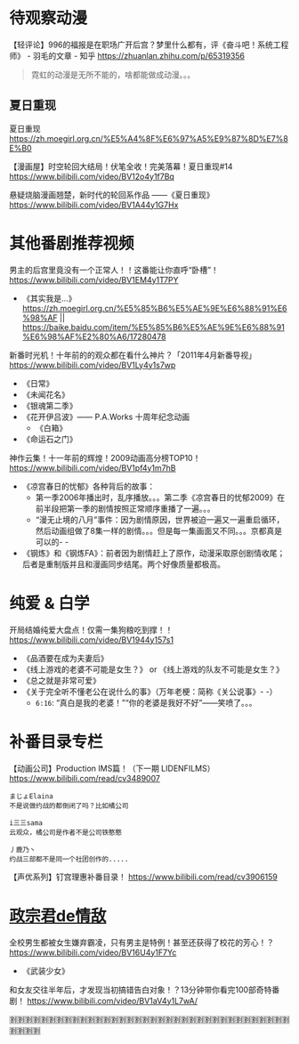 
# 待观察动漫

【轻评论】996的福报是在职场广开后宫？梦里什么都有，评《奋斗吧！系统工程师》 - 羽毛的文章 - 知乎 https://zhuanlan.zhihu.com/p/65319356
> 霓虹的动漫是无所不能的，啥都能做成动漫。。。

## 夏日重现

夏日重现 https://zh.moegirl.org.cn/%E5%A4%8F%E6%97%A5%E9%87%8D%E7%8E%B0

【漫画屋】时空轮回大结局！伏笔全收！完美落幕！夏日重现#14 https://www.bilibili.com/video/BV12o4y1f7Bq

悬疑烧脑漫画翘楚，新时代的轮回系作品 ——《夏日重现》 https://www.bilibili.com/video/BV1A44y1G7Hx

# 其他番剧推荐视频

男主的后宫里竟没有一个正常人！！这番能让你直呼“卧槽”！ https://www.bilibili.com/video/BV1EM4y1T7PY
- 《其实我是…》https://zh.moegirl.org.cn/%E5%85%B6%E5%AE%9E%E6%88%91%E6%98%AF || https://baike.baidu.com/item/%E5%85%B6%E5%AE%9E%E6%88%91%E6%98%AF%E2%80%A6/17280478

新番时光机！十年前的的观众都在看什么神片？「2011年4月新番导视」 https://www.bilibili.com/video/BV1Ly4y1s7wp
- 《日常》
- 《未闻花名》
- 《银魂第二季》
- 《花开伊吕波》—— P.A.Works 十周年纪念动画 
  * 《白箱》
- 《命运石之门》

神作云集！十一年前的辉煌！2009动画高分榜TOP10！ https://www.bilibili.com/video/BV1pf4y1m7hB
- 《凉宫春日的忧郁》各种背后的故事：
  * 第一季2006年播出时，乱序播放。。。第二季《凉宫春日的忧郁2009》在前半段把第一季的剧情按照正常顺序重播了一遍。。。
  * “漫无止境的八月”事件：因为剧情原因，世界被迫一遍又一遍重启循环，然后动画组做了8集一样的剧情。。。但是每一集画面又不同。。。京都真是可以的- -
- 《钢炼》和《钢炼FA》：前者因为剧情赶上了原作，动漫采取原创剧情收尾；后者是重制版并且和漫画同步结尾。两个好像质量都极高。

# 纯爱 & 白学

开局结婚纯爱大盘点！仅需一集狗粮吃到撑！！ https://www.bilibili.com/video/BV1944y157s1
- 《品酒要在成为夫妻后》
- 《线上游戏的老婆不可能是女生？》 or 《线上游戏的队友不可能是女生？》
- 《总之就是非常可爱》
- 《关于完全听不懂老公在说什么的事》（万年老梗：简称《关公说事》- -）
  * `6:16`: “真白是我的老婆！”“你的老婆是我好不好”——笑喷了。。。

# 补番目录专栏

【动画公司】Production IMS篇！（下一期 LIDENFILMS） https://www.bilibili.com/read/cv3489007
```
まじょElaina
不是说做约战的都倒闭了吗？比如橘公司

i三三sama
云观众，橘公司是作者不是公司铁憨憨

丿鹿乃丶
约战三部都不是同一个社团创作的.....
```

【声优系列】钉宫理惠补番目录！ https://www.bilibili.com/read/cv3906159

# [政宗君de情敌](https://space.bilibili.com/68021907)

全校男生都被女生嫌弃霸凌，只有男主是特例！甚至还获得了校花的芳心！？ https://www.bilibili.com/video/BV16U4y1F7Yc
- 《武装少女》

和女友交往半年后，才发现当初搞错告白对象！？13分钟带你看完100部奇特番剧！ https://www.bilibili.com/video/BV1aV4y1L7wA/

:u5272::u5272::u5272::u5272::u5272::u5272::u5272::u5272::u5272::u5272::u5272::u5272::u5272::u5272::u5272::u5272::u5272::u5272::u5272::u5272::u5272::u5272::u5272::u5272::u5272::u5272::u5272::u5272::u5272::u5272::u5272::u5272::u5272::u5272::u5272::u5272::u5272::u5272::u5272::u5272:
